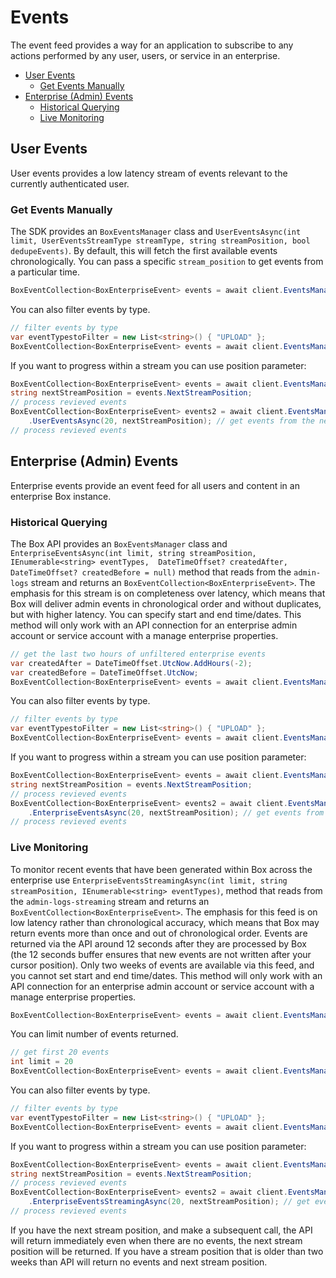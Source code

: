 # Events

The event feed provides a way for an application to subscribe to any actions performed by any user, users, or service in an enterprise.

<!-- START doctoc generated TOC please keep comment here to allow auto update -->
<!-- DON'T EDIT THIS SECTION, INSTEAD RE-RUN doctoc TO UPDATE -->


- [User Events](#user-events)
  - [Get Events Manually](#deduplicating-events)
- [Enterprise (Admin) Events](#enterprise-admin-events)
  - [Historical Querying](#historical-querying)
  - [Live Monitoring](#live-monitoring)

<!-- END doctoc generated TOC please keep comment here to allow auto update -->

## User Events

User events provides a low latency stream of events relevant to the currently authenticated user.

### Get Events Manually

The SDK provides an `BoxEventsManager` class and
`UserEventsAsync(int limit, UserEventsStreamType streamType, string streamPosition, bool dedupeEvents)`. By default, this
will fetch the first available events chronologically. You can pass a specific `stream_position` to get events from a
particular time. 

<!-- sample get_events -->
```c#
BoxEventCollection<BoxEnterpriseEvent> events = await client.EventsManager.UserEventsAsync();
```

You can also filter events by type.

<!-- sample get_events filter -->
```c#
// filter events by type
var eventTypestoFilter = new List<string>() { "UPLOAD" };
BoxEventCollection<BoxEnterpriseEvent> events = await client.EventsManager.UserEventsAsync(500, null, eventTypestoFilter);
```

If you want to progress within a stream you can use position parameter:
```c#
BoxEventCollection<BoxEnterpriseEvent> events = await client.EventsManager.UserEventsAsync(20);
string nextStreamPosition = events.NextStreamPosition;
// process revieved events
BoxEventCollection<BoxEnterpriseEvent> events2 = await client.EventsManager
    .UserEventsAsync(20, nextStreamPosition); // get events from the next position
// process revieved events
```

## Enterprise (Admin) Events

Enterprise events provide an event feed for all users and content in an enterprise Box instance.

### Historical Querying

The Box API provides an `BoxEventsManager` class and
`EnterpriseEventsAsync(int limit, string streamPosition, IEnumerable<string> eventTypes,  DateTimeOffset? createdAfter, DateTimeOffset? createdBefore = null)` method
that reads from the `admin-logs` stream and returns an `BoxEventCollection<BoxEnterpriseEvent>`. The emphasis for this stream is on completeness over latency,
which means that Box will deliver admin events in chronological order and without duplicates,
but with higher latency. You can specify start and end time/dates. This method
will only work with an API connection for an enterprise admin account or service account with a manage enterprise properties.

<!-- sample get_events enterprise -->
```c#
// get the last two hours of unfiltered enterprise events
var createdAfter = DateTimeOffset.UtcNow.AddHours(-2);
var createdBefore = DateTimeOffset.UtcNow;
BoxEventCollection<BoxEnterpriseEvent> events = await client.EventsManager.EnterpriseEventsAsync(500, null, null, createdAfter, createdBefore);
```

You can also filter events by type.

<!-- sample get_events enterprise_filter -->
```c#
// filter events by type
var eventTypestoFilter = new List<string>() { "UPLOAD" };
BoxEventCollection<BoxEnterpriseEvent> events = await client.EventsManager.EnterpriseEventsAsync(500, null, eventTypestoFilter);
```

If you want to progress within a stream you can use position parameter:
```c#
BoxEventCollection<BoxEnterpriseEvent> events = await client.EventsManager.EnterpriseEventsAsync(20);
string nextStreamPosition = events.NextStreamPosition;
// process revieved events
BoxEventCollection<BoxEnterpriseEvent> events2 = await client.EventsManager
    .EnterpriseEventsAsync(20, nextStreamPosition); // get events from the next position
// process revieved events
```

### Live Monitoring
To monitor recent events that have been generated within Box across the enterprise use
`EnterpriseEventsStreamingAsync(int limit, string streamPosition, IEnumerable<string> eventTypes)`,
method that reads from the `admin-logs-streaming` stream and returns an `BoxEventCollection<BoxEnterpriseEvent>`.
The emphasis for this feed is on low latency rather than chronological accuracy, which means that Box may return
events more than once and out of chronological order. Events are returned via the API around 12 seconds after they
are processed by Box (the 12 seconds buffer ensures that new events are not written after your cursor position).
Only two weeks of events are available via this feed, and you cannot set start and end time/dates. This method
will only work with an API connection for an enterprise admin account or service account with a manage enterprise properties.

<!-- sample get_events enterprise_stream -->
```c#
BoxEventCollection<BoxEnterpriseEvent> events = await client.EventsManager.EnterpriseEventsStreamingAsync();
```

You can limit number of events returned.
```c#
// get first 20 events
int limit = 20
BoxEventCollection<BoxEnterpriseEvent> events = await client.EventsManager.EnterpriseEventsStreamingAsync(limit);
```

<!-- sample get_events enterprise_stream_filter -->
You can also filter events by type.
```c#
// filter events by type
var eventTypestoFilter = new List<string>() { "UPLOAD" };
BoxEventCollection<BoxEnterpriseEvent> events = await client.EventsManager.EnterpriseEventsStreamingAsync(500, null, eventTypestoFilter);
```

If you want to progress within a stream you can use position parameter:
```c#
BoxEventCollection<BoxEnterpriseEvent> events = await client.EventsManager.EnterpriseEventsStreamingAsync(20);
string nextStreamPosition = events.NextStreamPosition;
// process revieved events
BoxEventCollection<BoxEnterpriseEvent> events2 = await client.EventsManager
    .EnterpriseEventsStreamingAsync(20, nextStreamPosition); // get events from the next position
// process revieved events
```
If you have the next stream position, and make a subsequent call, the API will return immediately
even when there are no events, the next stream position will be returned.
If you have a stream position that is older than two weeks than API will return no events and next
stream position.
